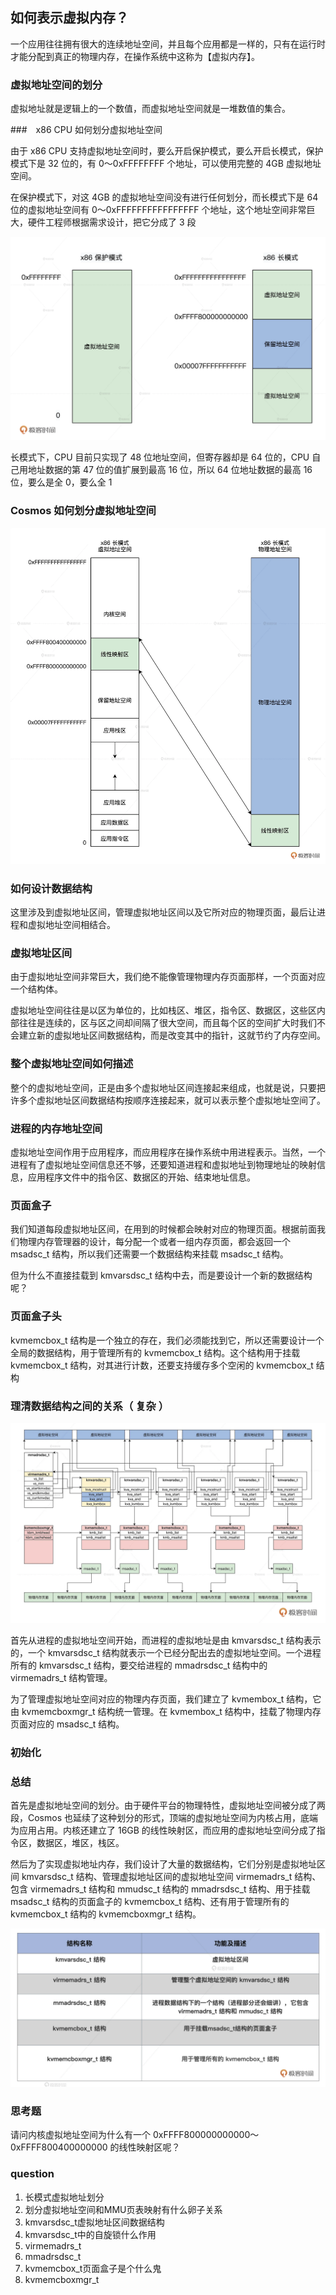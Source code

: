 ## 如何表示虚拟内存？

一个应用往往拥有很大的连续地址空间，并且每个应用都是一样的，只有在运行时才能分配到真正的物理内存，在操作系统中这称为【虚拟内存】。

### 虚拟地址空间的划分

虚拟地址就是逻辑上的一个数值，而虚拟地址空间就是一堆数值的集合。

###　x86 CPU 如何划分虚拟地址空间

由于 x86 CPU 支持虚拟地址空间时，要么开启保护模式，要么开启长模式，保护模式下是 32 位的，有 0～0xFFFFFFFF 个地址，可以使用完整的 4GB 虚拟地址空间。

在保护模式下，对这 4GB 的虚拟地址空间没有进行任何划分，而长模式下是 64 位的虚拟地址空间有 0～0xFFFFFFFFFFFFFFFF 个地址，这个地址空间非常巨大，硬件工程师根据需求设计，把它分成了 3 段

![x86虚拟地址划分](./20_01.png)

长模式下，CPU 目前只实现了 48 位地址空间，但寄存器却是 64 位的，CPU 自己用地址数据的第 47 位的值扩展到最高 16 位，所以 64 位地址数据的最高 16 位，要么是全 0，要么全 1

### Cosmos 如何划分虚拟地址空间

![内核空间与应用空间](./20_02.png)

### 如何设计数据结构

这里涉及到虚拟地址区间，管理虚拟地址区间以及它所对应的物理页面，最后让进程和虚拟地址空间相结合。

### 虚拟地址区间

由于虚拟地址空间非常巨大，我们绝不能像管理物理内存页面那样，一个页面对应一个结构体。

虚拟地址空间往往是以区为单位的，比如栈区、堆区，指令区、数据区，这些区内部往往是连续的，区与区之间却间隔了很大空间，而且每个区的空间扩大时我们不会建立新的虚拟地址区间数据结构，而是改变其中的指针，这就节约了内存空间。

### 整个虚拟地址空间如何描述

整个的虚拟地址空间，正是由多个虚拟地址区间连接起来组成，也就是说，只要把许多个虚拟地址区间数据结构按顺序连接起来，就可以表示整个虚拟地址空间了。

### 进程的内存地址空间

虚拟地址空间作用于应用程序，而应用程序在操作系统中用进程表示。当然，一个进程有了虚拟地址空间信息还不够，还要知道进程和虚拟地址到物理地址的映射信息，应用程序文件中的指令区、数据区的开始、结束地址信息。

### 页面盒子

我们知道每段虚拟地址区间，在用到的时候都会映射对应的物理页面。根据前面我们物理内存管理器的设计，每分配一个或者一组内存页面，都会返回一个 msadsc_t 结构，所以我们还需要一个数据结构来挂载 msadsc_t 结构。

但为什么不直接挂载到 kmvarsdsc_t 结构中去，而是要设计一个新的数据结构呢？

### 页面盒子头

kvmemcbox_t 结构是一个独立的存在，我们必须能找到它，所以还需要设计一个全局的数据结构，用于管理所有的 kvmemcbox_t 结构。这个结构用于挂载 kvmemcbox_t 结构，对其进行计数，还要支持缓存多个空闲的 kvmemcbox_t 结构

### 理清数据结构之间的关系（ 复杂 ）

![虚拟内存数据结构](./20_03.png)

首先从进程的虚拟地址空间开始，而进程的虚拟地址是由 kmvarsdsc_t 结构表示的，一个 kmvarsdsc_t 结构就表示一个已经分配出去的虚拟地址空间。一个进程所有的 kmvarsdsc_t 结构，要交给进程的 mmadrsdsc_t 结构中的 virmemadrs_t 结构管理。

为了管理虚拟地址空间对应的物理内存页面，我们建立了 kvmembox_t 结构，它由 kvmemcboxmgr_t 结构统一管理。在 kvmembox_t 结构中，挂载了物理内存页面对应的 msadsc_t 结构。



### 初始化

### 总结

首先是虚拟地址空间的划分。由于硬件平台的物理特性，虚拟地址空间被分成了两段，Cosmos 也延续了这种划分的形式，顶端的虚拟地址空间为内核占用，底端为应用占用。内核还建立了 16GB 的线性映射区，而应用的虚拟地址空间分成了指令区，数据区，堆区，栈区。

然后为了实现虚拟地址内存，我们设计了大量的数据结构，它们分别是虚拟地址区间 kmvarsdsc_t 结构、管理虚拟地址区间的虚拟地址空间 virmemadrs_t 结构、包含 virmemadrs_t 结构和 mmudsc_t 结构的 mmadrsdsc_t 结构、用于挂载 msadsc_t 结构的页面盒子的 kvmemcbox_t 结构、还有用于管理所有的 kvmemcbox_t 结构的 kvmemcboxmgr_t 结构。

![数据结构功能表](./20_04.png)

### 思考题

请问内核虚拟地址空间为什么有一个 0xFFFF800000000000～0xFFFF800400000000 的线性映射区呢？

### question

1. 长模式虚拟地址划分
2. 划分虚拟地址空间和MMU页表映射有什么卵子关系
3. kmvarsdsc_t虚拟地址区间数据结构
4. kmvarsdsc_t中的自旋锁什么作用
5. virmemadrs_t
6. mmadrsdsc_t
7. kvmemcbox_t页面盒子是个什么鬼
8. kvmemcboxmgr_t